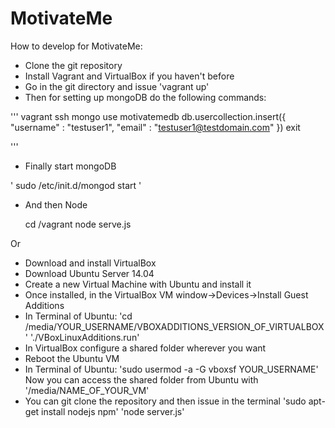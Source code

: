 MotivateMe
==========

How to develop for MotivateMe:

- Clone the git repository
- Install Vagrant and VirtualBox if you haven't before
- Go in the git directory and issue 'vagrant up'
- Then for setting up mongoDB do the following commands:

'''
vagrant ssh
mongo
use motivatemedb
db.usercollection.insert({ "username" : "testuser1", "email" : "testuser1@testdomain.com" })
exit

'''

- Finally start mongoDB

'
sudo /etc/init.d/mongod start
'
- And then Node

	cd /vagrant
	node serve.js


Or

- Download and install VirtualBox
- Download Ubuntu Server 14.04
- Create a new Virtual Machine with Ubuntu and install it
- Once installed, in the VirtualBox VM window->Devices->Install Guest Additions
- In Terminal of Ubuntu: 
	'cd /media/YOUR_USERNAME/VBOXADDITIONS_VERSION_OF_VIRTUALBOX'
	'./VBoxLinuxAdditions.run'
- In VirtualBox configure a shared folder wherever you want
- Reboot the Ubuntu VM
- In Terminal of Ubuntu:
	'sudo usermod -a -G vboxsf YOUR_USERNAME'
	Now you can access the shared folder from Ubuntu with '/media/NAME_OF_YOUR_VM'
- You can git clone the repository and then issue in the terminal
	'sudo apt-get install nodejs npm'
	'node server.js'